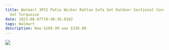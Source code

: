```yaml
---
title: Walmart 3PCS Patio Wicker Rattan Sofa Set Outdoor Sectional Conversation
  Set Turquoise
date: 2023-06-07T19:40:36.016Z
tags: Walmart
description: Now $189.99 was $336.00
---
```



![](img/screenshot_20230607-205402__01__01.jpg)